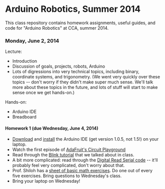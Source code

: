 # Arduino Robotics, Summer 2014

This class repository contains homework assignments, useful guides, and code for "Arduino Robotics" at CCA, summer 2014.

### Monday, June 2, 2014

Lecture:
- Introduction
- Discussion of goals, projects, robots, Arduino
- Lots of digressions into very technical topics, including binary, coordinate systems, and trigonometry. (We went very quickly over these topics -- don't worry if they didn't make super much sense. We'll talk more about these topics in the future, and lots of stuff will start to make sense once we get hands-on.)

Hands-on:
- Arduino IDE
- Breadboard

#### Homework 1 (due Wednesday, June 4, 2014)

- [Download](http://arduino.cc/en/Main/Software) and [install](http://arduino.cc/en/Guide/HomePage) the Arduino IDE (get version 1.0.5, not 1.5!) on your laptop.
- Watch the first episode of [AdaFruit's Circuit Playground](https://www.youtube.com/watch?v=exlRjDKHGRg)
- Read through the [Blink tutorial](http://arduino.cc/en/Tutorial/Blink) that we talked about in class.
- A bit more complicated: read through the [Digital Read Serial code](http://arduino.cc/en/Tutorial/DigitalReadSerial) -- it'll probably feel very complicated, don't worry about that.
- Prof. Shiloh has a [sheet of basic math exercises](http://teachmetomake.com/wordpress/wp-content/uploads/2012/09/basicMathExercises.pdf). Do one out of every five exercises. Bring questions to Wednesday's class.
- Bring your laptop on Wednesday!